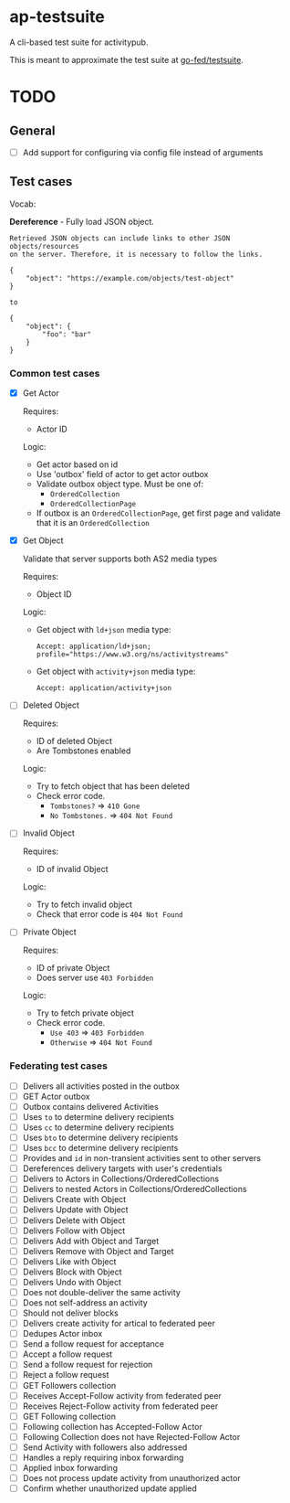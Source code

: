 # ap-testsuite

A cli-based test suite for activitypub.

This is meant to approximate the test suite at [go-fed/testsuite](https://github.com/go-fed/testsuite).

# TODO

## General

- [ ] Add support for configuring via config file instead of arguments

## Test cases

Vocab:

**Dereference** - Fully load JSON object.

    Retrieved JSON objects can include links to other JSON objects/resources
    on the server. Therefore, it is necessary to follow the links.

    {
        "object": "https://example.com/objects/test-object"
    }

    to

    {
        "object": {
            "foo": "bar"
        }
    }

### Common test cases
- [x] Get Actor
  
  Requires:
  - Actor ID

  Logic:
  - Get actor based on id
  - Use 'outbox' field of actor to get actor outbox
  - Validate outbox object type. Must be one of:
    - `OrderedCollection`
    - `OrderedCollectionPage`
  - If outbox is an `OrderedCollectionPage`, get first page and validate
    that it is an `OrderedCollection`

- [x] Get Object

  Validate that server supports both AS2 media types

  Requires:
  - Object ID

  Logic:
  - Get object with `ld+json` media type:

    `Accept: application/ld+json; profile="https://www.w3.org/ns/activitystreams"`

  - Get object with `activity+json` media type:

    `Accept: application/activity+json`

- [ ] Deleted Object

  Requires:
  - ID of deleted Object
  - Are Tombstones enabled

  Logic:
  - Try to fetch object that has been deleted
  - Check error code.
    - `Tombstones?` => `410 Gone`
    - `No Tombstones.` => `404 Not Found`

- [ ] Invalid Object

  Requires:
  - ID of invalid Object

  Logic:
  - Try to fetch invalid object
  - Check that error code is `404 Not Found`

- [ ] Private Object

  Requires:
  - ID of private Object
  - Does server use `403 Forbidden`

  Logic:
  - Try to fetch private object
  - Check error code.
    - `Use 403` => `403 Forbidden`
    - `Otherwise` => `404 Not Found`

### Federating test cases
  - [ ] Delivers all activities posted in the outbox
  - [ ] GET Actor outbox
  - [ ] Outbox contains delivered Activities
  - [ ] Uses `to` to determine delivery recipients
  - [ ] Uses `cc` to determine delivery recipients
  - [ ] Uses `bto` to determine delivery recipients
  - [ ] Uses `bcc` to determine delivery recipients
  - [ ] Provides and `id` in non-transient activities sent to other servers
  - [ ] Dereferences delivery targets with user's credentials
  - [ ] Delivers to Actors in Collections/OrderedCollections
  - [ ] Delivers to nested Actors in Collections/OrderedCollections
  - [ ] Delivers Create with Object
  - [ ] Delivers Update with Object
  - [ ] Delivers Delete with Object
  - [ ] Delivers Follow with Object
  - [ ] Delivers Add with Object and Target
  - [ ] Delivers Remove with Object and Target
  - [ ] Delivers Like with Object
  - [ ] Delivers Block with Object
  - [ ] Delivers Undo with Object
  - [ ] Does not double-deliver the same activity
  - [ ] Does not self-address an activity
  - [ ] Should not deliver blocks
  - [ ] Delivers create activity for artical to federated peer
  - [ ] Dedupes Actor inbox
  - [ ] Send a follow request for acceptance
  - [ ] Accept a follow request
  - [ ] Send a follow request for rejection
  - [ ] Reject a follow request
  - [ ] GET Followers collection
  - [ ] Receives Accept-Follow activity from federated peer
  - [ ] Receives Reject-Follow activity from federated peer
  - [ ] GET Following collection
  - [ ] Following collection has Accepted-Follow Actor
  - [ ] Following Collection does not have Rejected-Follow Actor
  - [ ] Send Activity with followers also addressed
  - [ ] Handles a reply requiring inbox forwarding
  - [ ] Applied inbox forwarding
  - [ ] Does not process update activity from unauthorized actor
  - [ ] Confirm whether unauthorized update applied